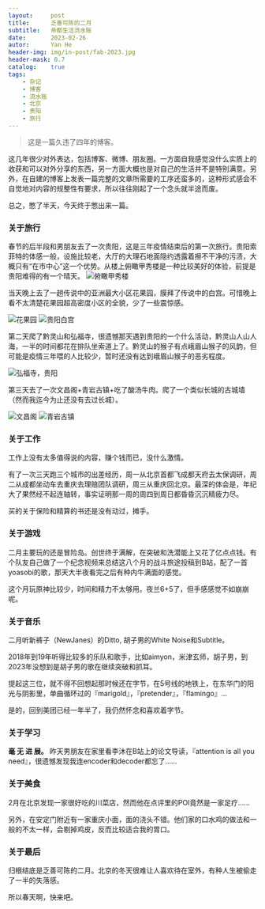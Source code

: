```yaml
---
layout:     post
title:      乏善可陈的二月
subtitle:   帝都生活流水账
date:       2023-02-26
autor:      Yan He
header-img: img/in-post/fab-2023.jpg
header-mask: 0.7
catalog:    true
tags:
    - 杂记
    - 博客
    - 流水账
    - 北京
    - 贵阳
    - 旅行
---
```

> 这是一篇久违了四年的博客。


这几年很少对外表达，包括博客、微博、朋友圈。一方面自我感觉没什么实质上的收获和可以对外分享的东西，另一方面大概也是对自己的生活并不是特别满意。另外，在自建的博客上发表一篇完整的文章所需要的工序还蛮多的，这种形式感会不自觉地对内容的规整性有要求，所以往往刚起了一个念头就半途而废。

总之，憋了半天，今天终于憋出来一篇。

### 关于旅行

春节的后半段和男朋友去了一次贵阳，这是三年疫情结束后的第一次旅行。贵阳索菲特的体感一般，设施比较老，大厅的大理石地面隐约透露着擦不干净的污渍，大概只有“在市中心”这一个优势。从楼上俯瞰甲秀楼是一种比较美好的体验，前提是贵阳难得的有一个晴天。
![俯瞰甲秀楼](https://yanheluke.oss-cn-beijing.aliyuncs.com/BC0B9336-7354-4C58-B408-03ADF5876232_1_105_c.jpeg)


当天晚上去了一趟传说中的亚洲最大小区花果园，膜拜了传说中的白宫。可惜晚上看不太清楚花果园超高密度小区的全貌，少了一些震惊感。


![花果园](https://yanheluke.oss-cn-beijing.aliyuncs.com/98BB225E-4A35-4D4B-A1DB-F97FCA837E12_1_105_c.jpeg)
![贵阳白宫](https://yanheluke.oss-cn-beijing.aliyuncs.com/EE2B371B-FDDC-43C6-8EC2-EA148638296B_1_105_c.jpeg)


第二天爬了黔灵山和弘福寺，很遗憾那天遇到贵阳的一个什么活动，黔灵山人山人海，一半的时间都花在排队坐索道上了。黔灵山的猴子有点峨眉山猴子的风韵，但可能是疫情三年喂的人比较少，暂时还没有达到峨眉山猴子的恶劣程度。


![弘福寺，贵阳](https://yanheluke.oss-cn-beijing.aliyuncs.com/0B85CC9F-D9A3-4241-8AD8-8DB32D389A88_1_105_c.jpeg)


第三天去了一次文昌阁+青岩古镇+吃了酸汤牛肉。爬了一个类似长城的古城墙（然而我迄今为止还没有去过长城）。


![文昌阁](https://yanheluke.oss-cn-beijing.aliyuncs.com/C2B0F88A-01A6-472D-8E80-85DA2CEF5205_1_105_c.jpeg)
![青岩古镇](https://yanheluke.oss-cn-beijing.aliyuncs.com/FD57C0AE-AE71-402B-95D9-3016E1186069_1_105_c.jpeg)


### 关于工作

工作上没有太多值得说的内容，赚个钱而已，没什么激情。

有了一次三天跑三个城市的出差经历，周一从北京首都飞成都天府去太保调研，周二从成都坐动车去重庆去理赔团队调研，周三从重庆回北京。最深的体会是，年纪大了果然经不起连轴转，事实证明那一周的周四到周日都昏昏沉沉精疲力尽。

买的关于保险和精算的书还是没有动过，摊手。


### 关于游戏

二月主要玩的还是冒险岛。创世终于满解，在突破和洗潜能上又花了亿点点钱。有个队友自己做了一个纪念视频来总结这八个月的战斗旅途投稿到B站，配了一首yoasobi的歌，那天大半夜看完之后有种内牛满面的感觉。

这个月玩原神比较少，时间和精力不太够用。夜兰6+5了，但手感感觉不如崩崩呢。


### 关于音乐

二月听新裤子（NewJanes）的Ditto, 胡子男的White Noise和Subtitle。

2018年到19年听得比较多的乐队和歌手，比如aimyon，米津玄师，胡子男，到2023年没想到是胡子男的歌在继续突破和抓耳。

提起这三位，就不得不回想起那时候还在字节，在5号线的地铁上，在东华门的阳光与阴影里，单曲循环过的『marigold』，『pretender』，『flamingo』…

是的，回到美团已经一年半了，我仍然怀念和喜欢着字节。


### 关于学习

**毫  无  进  展。**
昨天男朋友在家里看李沐在B站上的论文导读，『attention  is all you need』，很遗憾发现我连encoder和decoder都忘了……

### 关于美食

2月在北京发现一家很好吃的川菜店，然而他在点评里的POI竟然是一家足疗……

另外，在安定门附近有一家重庆小面，面的浇头不错。他们家的口水鸡的做法和一般的不太一样，会剔掉鸡皮，反而比较适合我的胃口。

### 关于最后

归根结底是乏善可陈的二月。北京的冬天很难让人喜欢待在室外，有种人生被偷走了一半的失落感。

所以春天啊，快来吧。

